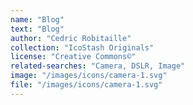 ```yaml
---
name: "Blog"
text: "Blog"
author: "Cedric Robitaille"
collection: "IcoStash Originals"
license: "Creative Commons©"
related-searches: "Camera, DSLR, Image"
image: "/images/icons/camera-1.svg"
file: "/images/icons/camera-1.svg"
---
```

